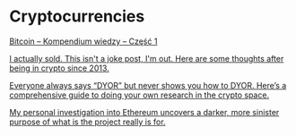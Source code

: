 # Cryptocurrencies

[Bitcoin – Kompendium wiedzy – Część 1](https://learncryptocenter.com/knowhow/)

[I actually sold. This isn't a joke post, I'm out. Here are some thoughts after being in crypto since 2013.](https://www.reddit.com/r/CryptoCurrency/comments/ncr7nq/i_actually_sold_this_isnt_a_joke_post_im_out_here/)

[Everyone always says “DYOR” but never shows you how to DYOR. Here’s a comprehensive guide to doing your own research in the crypto space.](https://www.reddit.com/r/CryptoCurrency/comments/owihb6/everyone_always_says_dyor_but_never_shows_you_how/)

[My personal investigation into Ethereum uncovers a darker, more sinister purpose of what is the project really is for.](https://www.reddit.com/r/CryptoCurrency/comments/owypvc/my_personal_investigation_into_ethereum_uncovers/)
